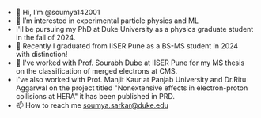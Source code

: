 - 👋 Hi, I’m @soumya142001
- 👀 I’m interested in experimental particle physics and ML
- I'll be pursuing my PhD at Duke University as a physics graduate student in the fall of 2024.
- 🥇 Recently I graduated from IISER Pune as a BS-MS student in 2024 with distinction!
- 🌱 I've worked with Prof. Sourabh Dube at IISER Pune for my MS thesis on the classification of merged electrons at CMS.
-  I've also worked with Prof. Manjit Kaur at Panjab University and Dr.Ritu Aggarwal on the project titled "Nonextensive effects in electron-proton collisions at HERA" it has been published in PRD.
- 📫 How to reach me soumya.sarkar@duke.edu

<!---
soumya142001/soumya142001 is a ✨ special ✨ repository because its `README.md` (this file) appears on your GitHub profile.
You can click the Preview link to take a look at your changes.
--->
